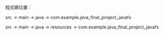 程式碼位置： 

src -> main -> java -> com.example.java_final_project_javafx 

src -> main -> java -> resources -> com.example.java_final_project_javafx
